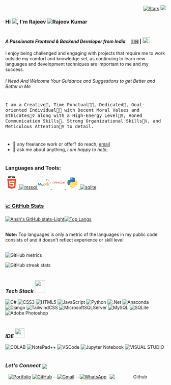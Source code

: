 <div align="right">

[![Stars](https://img.shields.io/github/stars/Rajeevkrarchitect?label=Profile%20Stars&logo=Profile%20stars&logoColor=b)](#) <a href="https://www.buymeacoffee.com/AnshDMishra" target="_blank" style="display: inline-block;">
<img src="https://img.shields.io/badge/Donate-Buy%20Me%20A%20Coffee-orange.svg?style=flat-square&logo=buymeacoffee" align="right" /> </a>
</div>


### Hi <img src="https://media.giphy.com/media/hvRJCLFzcasrR4ia7z/giphy.gif" width="30">, I'm Rajeev ![Rajeev Kumar](https://img.shields.io/badge/Rajeevkrarchitect-Rajeev%20Kumar-green)
# 
#### *A Passionate Frontend & Backend Developer from India* &nbsp; &nbsp; :india: | <img src='https://upload.wikimedia.org/wikipedia/commons/b/bc/Flag_of_India.png' width='24' height='18'>

I enjoy being challenged and engaging with projects that require me to work outside my comfort and knowledge set, as continuing to learn new languages and development techniques are important to me and my success.

###### *I Need And Welcome Your Guidance and Suggestions to get Better and Better in Me*

#
<samp>
  I am a Creative🎡, Time Punctual👩‍🎓, Dedicated🎯, Goal-oriented Individual👩‍💻 with Decent Moral Values and Ethicates🙇‍♀️ along with a High-Energy Level🤹‍♀️, Honed Communication Skills👐, Strong Organizational Skills👮‍♀️, and Meticulous Attention🕵️‍♀️ to detail.
</samp>
   
#
- 💼 any freelance work or offer? do reach, [email]()
- 💬 ask me about anything, *i am happy to help*;
#
<h3 align="left">Languages and Tools:</h3>
<p align="left"> <a href="https://getbootstrap.com" target="_blank" rel="noreferrer"> 
  <img src="https://raw.githubusercontent.com/devicons/devicon/master/icons/html5/html5-original-wordmark.svg" alt="html5" width="40" height="40"/> </a> <a href="https://developer.mozilla.org/en-US/docs/Web/JavaScript" target="_blank" rel="noreferrer"> 
  <img src="https://www.svgrepo.com/show/303229/microsoft-sql-server-logo.svg" alt="mssql" width="40" height="40"/> </a> <a href="https://www.mysql.com/" target="_blank" rel="noreferrer"> 
  <img src="https://raw.githubusercontent.com/devicons/devicon/master/icons/mysql/mysql-original-wordmark.svg" alt="mysql" width="40" height="40"/> </a> <a href="https://www.oracle.com/" target="_blank" rel="noreferrer"> 
  <img src="https://raw.githubusercontent.com/devicons/devicon/master/icons/oracle/oracle-original.svg" alt="oracle" width="40" height="40"/> </a> <a href="https://www.photoshop.com/en" target="_blank" rel="noreferrer"> 
  <img src="https://raw.githubusercontent.com/devicons/devicon/master/icons/python/python-original.svg" alt="python" width="40" height="40"/> </a> <a href="https://www.sqlite.org/" target="_blank" rel="noreferrer"> 
  <img src="https://www.vectorlogo.zone/logos/sqlite/sqlite-icon.svg" alt="sqlite" width="40" height="40"/> </a> <a href="https://tailwindcss.com/" target="_blank" rel="noreferrer"> 


#
### &#x1f4c8; GitHub Stats

[![Ansh's GitHub stats-Light](https://github-readme-stats.vercel.app/api?username=Rajeevkrarchitect&show_icons=true&theme=default#gh-light-mode-only)](https://github.com/Rajeevkrarchitect/github-readme-stats#gh-light-mode-only)[![Top Langs](https://github-readme-stats.vercel.app/api/top-langs/?username=AnshDMishra&langs_count=8)](https://github.com/AnshDMishra/github-readme-stats)

<br/>
    <b>Note:</b> Top languages is only a metric of the languages in my public code consists of and it doesn't reflect experience or skill level
<br>
<br>


![GitHub metrics](https://metrics.lecoq.io/Rajeevkrarchitect)  

![GitHub streak stats](https://github-readme-streak-stats.herokuapp.com/?user=Rajeevkrarchitect)


#

### _Tech Stack_ <img src = "https://media2.giphy.com/media/QssGEmpkyEOhBCb7e1/giphy.gif?cid=ecf05e47a0n3gi1bfqntqmob8g9aid1oyj2wr3ds3mg700bl&rid=giphy.gif" width = 32px; height=40px>

![C#](https://img.shields.io/badge/c%23-%23239120.svg?style=plastic&logo=c-sharp&logoColor=white) ![CSS3](https://img.shields.io/badge/css3-%231572B6.svg?style=plastic&logo=css3&logoColor=white) ![HTML5](https://img.shields.io/badge/html5-%23E34F26.svg?style=plastic&logo=html5&logoColor=white) ![JavaScript](https://img.shields.io/badge/javascript-%23323330.svg?style=plastic&logo=javascript&logoColor=%23F7DF1E) ![Python](https://img.shields.io/badge/python-3670A0?style=plastic&logo=python&logoColor=ffdd54) ![.Net](https://img.shields.io/badge/.NET-5C2D91?style=plastic&logo=.net&logoColor=white) ![Anaconda](https://img.shields.io/badge/Anaconda-%2344A833.svg?style=plastic&logo=anaconda&logoColor=white) ![Django](https://img.shields.io/badge/django-%23092E20.svg?style=plastic&logo=django&logoColor=white) ![TailwindCSS](https://img.shields.io/badge/tailwindcss-%2338B2AC.svg?style=plastic&logo=tailwind-css&logoColor=white) ![MicrosoftSQLServer](https://img.shields.io/badge/Microsoft%20SQL%20Sever-CC2927?style=plastic&logo=microsoft%20sql%20server&logoColor=white) ![MySQL](https://img.shields.io/badge/mysql-%2300f.svg?style=plastic&logo=mysql&logoColor=white) ![SQLite](https://img.shields.io/badge/sqlite-%2307405e.svg?style=plastic&logo=sqlite&logoColor=white) ![Adobe Photoshop](https://img.shields.io/badge/adobephotoshop-%2331A8FF.svg?style=plastic&logo=adobephotoshop&logoColor=white)

# 
### _IDE_  <img src = "https://raw.githubusercontent.com/Rajeevkrarchitect/githubProfileReadmeGenerator/main/gifs/needABreak.gif" width = 30px height= 30px>

![COLAB](https://img.shields.io/badge/Colab-F9AB00?style=for-the-badge&logo=googlecolab&color=525252)
![NotePad++](https://img.shields.io/badge/Notepad++-90E59A.svg?style=for-the-badge&logo=notepad%2B%2B&logoColor=black)
![VSCode](https://img.shields.io/badge/VSCode-0078D4?style=for-the-badge&logo=visual%20studio%20code&logoColor=white)
![Jupyter Notebook](https://img.shields.io/badge/jupyter-%23FA0F00.svg?style=for-the-badge&logo=jupyter&logoColor=white)
![VISUAL STUDIO](https://img.shields.io/badge/Visual_Studio-5C2D91?style=for-the-badge&logo=visual%20studio&logoColor=white)

#

### _Let's Connect_ <img src="https://github.com/hariketsheth/hariketsheth/blob/main/img/handshake.gif" height="25px" style="margin-bottom: -5px;"> </img>
<p align="center">
    <a href="https://Rajeevkrarchitect.github.io/" target="_blank"><img src="https://img.icons8.com/bubbles/50/000000/web.png" alt="Portfolio"/></a>
    <a href="https://github.com/Rajeevkrarchitect" target="_blank"><img src="https://img.icons8.com/bubbles/50/000000/github.png" alt="GitHub"/></a>
    --<a href="mailto:anshvnm@gmail.com" target="_blank"><img src="https://img.icons8.com/bubbles/50/000000/gmail.png" alt="Gmail"/></a>
    --<a href="https://wa.me/919415180182/?text=Hi Ansh, Whatsup" target="_blank"><img src="https://img.icons8.com/bubbles/50/000000/whatsapp.png" alt="WhatsApp"/></a>
    <img width="35%" align="right" alt="Github" src="https://raw.githubusercontent.com/onimur/.github/master/.resources/git-header.svg" />
 </p>

